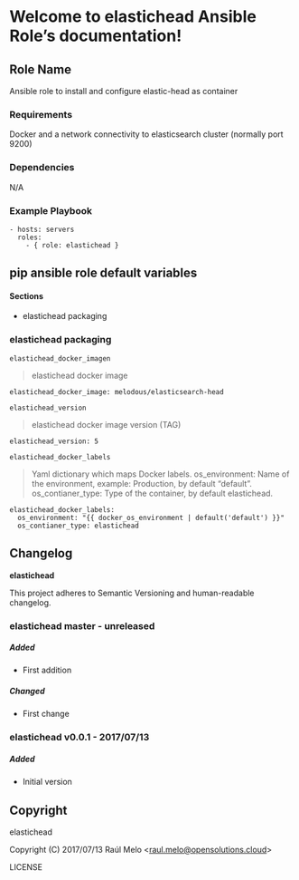 Welcome to elastichead Ansible Role’s documentation!
====================================================

Role Name
---------

Ansible role to install and configure elastic-head as container

### Requirements

Docker and a network connectivity to elasticsearch cluster (normally
port 9200)

### Dependencies

N/A

### Example Playbook

    - hosts: servers
      roles:
        - { role: elastichead }

pip ansible role default variables
----------------------------------

#### Sections

-   elastichead packaging

### elastichead packaging

`elastichead_docker_imagen`

> elastichead docker image

    elastichead_docker_image: melodous/elasticsearch-head

`elastichead_version`

> elastichead docker image version (TAG)

    elastichead_version: 5

`elastichead_docker_labels`

> Yaml dictionary which maps Docker labels. os\_environment: Name of the
> environment, example: Production, by default “default”.
> os\_contianer\_type: Type of the container, by default elastichead.

    elastichead_docker_labels:
      os_environment: "{{ docker_os_environment | default('default') }}"
      os_contianer_type: elastichead

Changelog
---------

**elastichead**

This project adheres to Semantic Versioning and human-readable
changelog.

### elastichead master - unreleased

##### Added

-   First addition

##### Changed

-   First change

### elastichead v0.0.1 - 2017/07/13

##### Added

-   Initial version

Copyright
---------

elastichead

Copyright (C) 2017/07/13 Raúl Melo
&lt;<raul.melo@opensolutions.cloud>&gt;

LICENSE
